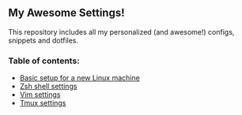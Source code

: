 ## My Awesome Settings!

This repository includes all my personalized (and awesome!) configs, snippets and dotfiles.

### Table of contents:
-  [Basic setup for a new Linux machine](./new_linux.md)
-  [Zsh shell settings](./zsh/README.md)
-  [Vim settings](./vim/README.md)
-  [Tmux settings](./tmux/README.md)